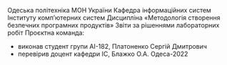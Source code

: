 Одеська політехніка МОН України
Кафедра інформаційних систем Інституту комп’ютерних систем
Дисципліна «Методологія створення безпечних програмних продуктів»
Звіти за рішеннями лабораторних робіт
Проєктна команда:
- виконав студент групи AI-182, Платоненко Сергiй Дмитрович
- перевірив доцент кафедри ІС, Блажко О.А.
Одеса-2022
